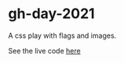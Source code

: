 # gh-day-2021
A css play with flags and images.

See the live code [here](https://asieduernest12.github.io/gh-day-2021/)
